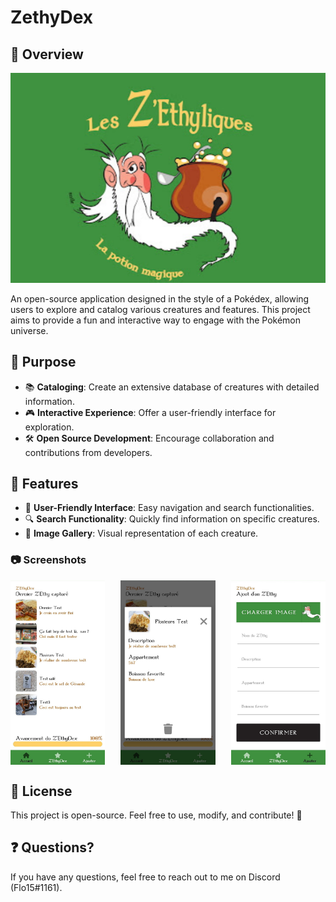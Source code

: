 # ZethyDex

## 🚀 Overview
![Main Preview](assets/img/main.png)

An open-source application designed in the style of a Pokédex, allowing users to explore and catalog various creatures and features. This project aims to provide a fun and interactive way to engage with the Pokémon universe.

## 🎯 Purpose
- 📚 **Cataloging**: Create an extensive database of creatures with detailed information.
- 🎮 **Interactive Experience**: Offer a user-friendly interface for exploration.
- 🛠️ **Open Source Development**: Encourage collaboration and contributions from developers.

## 📝 Features
- 🌟 **User-Friendly Interface**: Easy navigation and search functionalities.
- 🔍 **Search Functionality**: Quickly find information on specific creatures.
- 📸 **Image Gallery**: Visual representation of each creature.

### 📷 Screenshots
<div style="display: flex; justify-content: space-between;">
    <img src="assets/img/1.png" alt="Screenshot 1" width="30%">
    <img src="assets/img/2.png" alt="Screenshot 2" width="30%">
    <img src="assets/img/3.png" alt="Screenshot 3" width="30%">
</div>

## 🌟 License
This project is open-source. Feel free to use, modify, and contribute! 🚀

## ❓ Questions?
If you have any questions, feel free to reach out to me on Discord (Flo15#1161).

